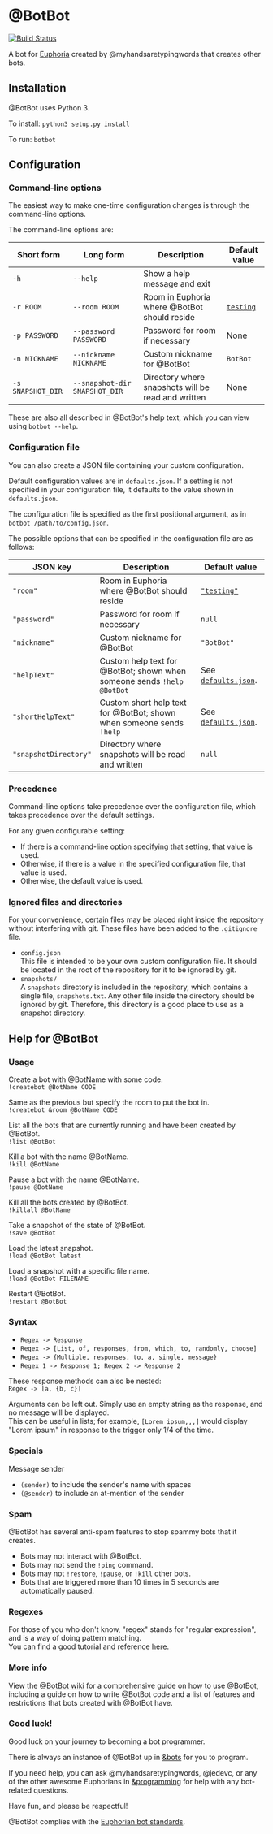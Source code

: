# @BotBot

[![Build Status](https://travis-ci.org/ArkaneMoose/BotBot.svg?branch=tests)](https://travis-ci.org/ArkaneMoose/BotBot)

A bot for [Euphoria](https://euphoria.io/) created by @myhandsaretypingwords that creates other bots.

## Installation

@BotBot uses Python 3.

To install: `python3 setup.py install`

To run: `botbot`

## Configuration

### Command-line options

The easiest way to make one-time configuration changes is through the command-line options.  

The command-line options are:

Short form        | Long form                     | Description                                        | Default value
------------------|-------------------------------|----------------------------------------------------|---------------------------------------------
`-h`              | `--help`                      | Show a help message and exit                       |  
`-r ROOM`         | `--room ROOM`                 | Room in Euphoria where @BotBot should reside       | [`testing`](https://euphoria.io/room/testing/)
`-p PASSWORD`     | `--password PASSWORD`         | Password for room if necessary                     | None
`-n NICKNAME`     | `--nickname NICKNAME`         | Custom nickname for @BotBot                        | `BotBot`
`-s SNAPSHOT_DIR` | `--snapshot-dir SNAPSHOT_DIR` | Directory where snapshots will be read and written | None

These are also all described in @BotBot's help text, which you can view using `botbot --help`.

### Configuration file

You can also create a JSON file containing your custom configuration.

Default configuration values are in `defaults.json`. If a setting is not specified in your configuration file, it
defaults to the value shown in `defaults.json`.

The configuration file is specified as the first positional argument, as in `botbot /path/to/config.json`.

The possible options that can be specified in the configuration file are as follows:

JSON key              | Description                                                            | Default value
----------------------|------------------------------------------------------------------------|---------------------------------------------
`"room"`              | Room in Euphoria where @BotBot should reside                           | [`"testing"`](https://euphoria.io/room/testing/)
`"password"`          | Password for room if necessary                                         | `null`
`"nickname"`          | Custom nickname for @BotBot                                            | `"BotBot"`
`"helpText"`          | Custom help text for @BotBot; shown when someone sends `!help @BotBot` | See [`defaults.json`](https://github.com/ArkaneMoose/BotBot/blob/master/defaults.json#L5).
`"shortHelpText"`     | Custom short help text for @BotBot; shown when someone sends `!help`   | See [`defaults.json`](https://github.com/ArkaneMoose/BotBot/blob/master/defaults.json#L6).
`"snapshotDirectory"` | Directory where snapshots will be read and written                     | `null`


### Precedence

Command-line options take precedence over the configuration file, which takes precedence over the default settings.

For any given configurable setting:
- If there is a command-line option specifying that setting, that value is used.
- Otherwise, if there is a value in the specified configuration file, that value is used.
- Otherwise, the default value is used.

### Ignored files and directories

For your convenience, certain files may be placed right inside the repository without interfering
with git. These files have been added to the `.gitignore` file.

- `config.json`  
  This file is intended to be your own custom configuration file. It should be located in the root
  of the repository for it to be ignored by git.
- `snapshots/`  
  A `snapshots` directory is included in the repository, which contains a single file, `snapshots.txt`.
  Any other file inside the directory should be ignored by git. Therefore, this directory is a good
  place to use as a snapshot directory.

## Help for @BotBot

### Usage
Create a bot with @BotName with some code.  
`!createbot @BotName CODE`

Same as the previous but specify the room to put the bot in.  
`!createbot &room @BotName CODE`

List all the bots that are currently running and have been created by @BotBot.  
`!list @BotBot`

Kill a bot with the name @BotName.  
`!kill @BotName`

Pause a bot with the name @BotName.  
`!pause @BotName`

Kill all the bots created by @BotBot.  
`!killall @BotName`

Take a snapshot of the state of @BotBot.  
`!save @BotBot`

Load the latest snapshot.  
`!load @BotBot latest`

Load a snapshot with a specific file name.  
`!load @BotBot FILENAME`

Restart @BotBot.  
`!restart @BotBot`

### Syntax
- `Regex -> Response`
- `Regex -> [List, of, responses, from, which, to, randomly, choose]`
- `Regex -> {Multiple, responses, to, a, single, message}`
- `Regex 1 -> Response 1; Regex 2 -> Response 2`

These response methods can also be nested:  
`Regex -> [a, {b, c}]`

Arguments can be left out. Simply use an empty string as the response, and no message will be displayed.  
This can be useful in lists; for example, `[Lorem ipsum,,,]` would display "Lorem ipsum" in response to the trigger only 1/4 of the time.

### Specials
Message sender
- `(sender)` to include the sender's name with spaces
- `(@sender)` to include an at-mention of the sender

### Spam
@BotBot has several anti-spam features to stop spammy bots that it creates.
- Bots may not interact with @BotBot.
- Bots may not send the `!ping` command.
- Bots may not `!restore`, `!pause`, or `!kill` other bots.
- Bots that are triggered more than 10 times in 5 seconds are automatically paused.

### Regexes
For those of you who don't know, "regex" stands for "regular expression", and is a way of doing pattern matching.  
You can find a good tutorial and reference [here](http://regular-expressions.info/).

### More info
View the [@BotBot wiki](https://github.com/ArkaneMoose/BotBot/wiki) for a comprehensive guide on how to use @BotBot, including a guide on how to write @BotBot code and a list of features and restrictions that bots created with @BotBot have.

### Good luck!
Good luck on your journey to becoming a bot programmer.

There is always an instance of @BotBot up in [&bots](https://euphoria.io/room/bots/) for you to program.

If you need help, you can ask @myhandsaretypingwords, @jedevc, or any of the other awesome Euphorians in [&programming](https://euphoria.io/room/programming/) for help with any bot-related questions.

Have fun, and please be respectful!

@BotBot complies with the [Euphorian bot standards](https://github.com/jedevc/botrulez/blob/master/README.md).
